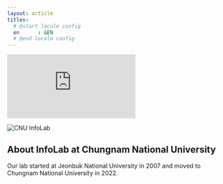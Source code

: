```yaml
---
layout: article
titles:
  # @start locale config
  en      : &EN      
  # @end locale config
---
```

<div class="video-container">
    <iframe src="https://vasturiano.github.io/react-force-graph/example/large-graph/" allowfullscreen="" frameborder="0"></iframe>
</div>

![CNU InfoLab](https://jongikkim.github.io/images/L1002940.jpg)

## About InfoLab at Chungnam National University
Our lab started at Jeonbuk National University in 2007 and moved to Chungnam National University in 2022.

